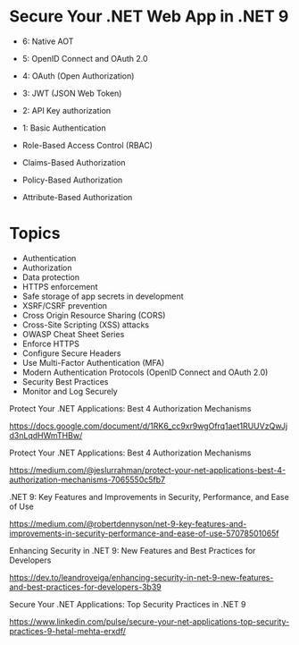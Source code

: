 # Secure Your .NET Web App in .NET 9
* 6: Native AOT
* 5: OpenID Connect and OAuth 2.0
* 4: OAuth (Open Authorization)
* 3: JWT (JSON Web Token)
* 2: API Key authorization
* 1: Basic Authentication

* Role-Based Access Control (RBAC)
* Claims-Based Authorization
* Policy-Based Authorization
* Attribute-Based Authorization

# Topics
* Authentication
* Authorization
* Data protection
* HTTPS enforcement
* Safe storage of app secrets in development
* XSRF/CSRF prevention
* Cross Origin Resource Sharing (CORS)
* Cross-Site Scripting (XSS) attacks
* OWASP Cheat Sheet Series
* Enforce HTTPS
* Configure Secure Headers
* Use Multi-Factor Authentication (MFA)
* Modern Authentication Protocols (OpenID Connect and OAuth 2.0)
* Security Best Practices
* Monitor and Log Securely

Protect Your .NET Applications: Best 4 Authorization Mechanisms

https://docs.google.com/document/d/1RK6_cc9xr9wgOfrq1aet1RUUVzQwJjd3nLqdHWmTHBw/

Protect Your .NET Applications: Best 4 Authorization Mechanisms

https://medium.com/@jeslurrahman/protect-your-net-applications-best-4-authorization-mechanisms-7065550c5fb7

.NET 9: Key Features and Improvements in Security, Performance, and Ease of Use

https://medium.com/@robertdennyson/net-9-key-features-and-improvements-in-security-performance-and-ease-of-use-57078501065f

Enhancing Security in .NET 9: New Features and Best Practices for Developers

https://dev.to/leandroveiga/enhancing-security-in-net-9-new-features-and-best-practices-for-developers-3b39

Secure Your .NET Applications: Top Security Practices in .NET 9

https://www.linkedin.com/pulse/secure-your-net-applications-top-security-practices-9-hetal-mehta-erxdf/
